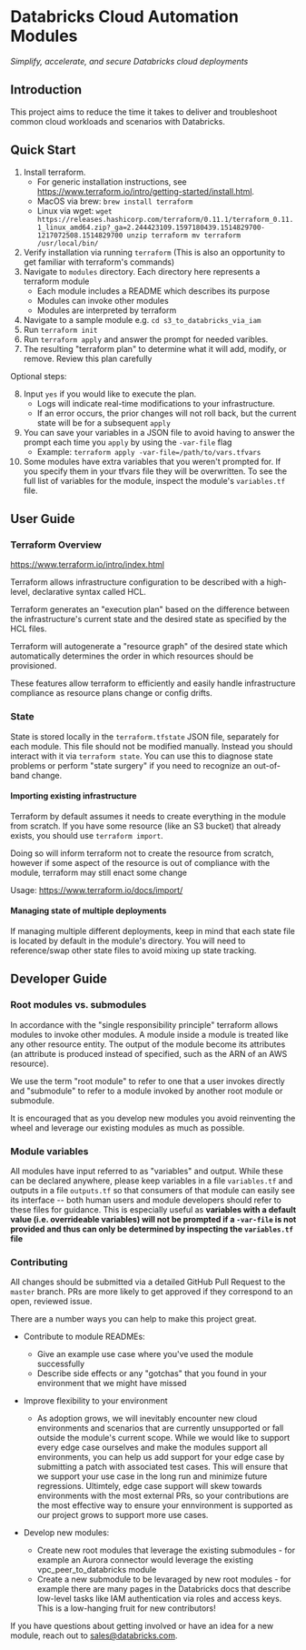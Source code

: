 # Databricks Cloud Automation Modules
<i>Simplify, accelerate, and secure Databricks cloud deployments</i>

## Introduction

This project aims to reduce the time it takes to deliver and troubleshoot common cloud workloads and scenarios with Databricks. 

## Quick Start

1. Install terraform. 
	- For generic installation instructions, see https://www.terraform.io/intro/getting-started/install.html.
	- MacOS via brew: `brew install terraform`
	- Linux via wget:
		`wget https://releases.hashicorp.com/terraform/0.11.1/terraform_0.11.1_linux_amd64.zip?_ga=2.244423109.1597180439.1514829700-1217072508.1514829700
		unzip terraform
		mv terraform /usr/local/bin/` 
2. Verify installation via running `terraform`
	(This is also an opportunity to get familiar with terraform's commands)
3. Navigate to `modules` directory. Each directory here represents a terraform module
	- Each module includes a README which describes its purpose
	- Modules can invoke other modules
	- Modules are interpreted by terraform
4. Navigate to a sample module e.g. `cd s3_to_databricks_via_iam`
5. Run `terraform init`
6. Run `terraform apply` and answer the prompt for needed varibles.
7. The resulting "terraform plan" to determine what it will add, modify, or remove. Review this plan carefully

Optional steps:

8. Input `yes` if you would like to execute the plan.
	- Logs will indicate real-time modifications to your infrastructure.
	- If an error occurs, the prior changes will not roll back, but the current state will be for a subsequent `apply`
9. You can save your variables in a JSON file to avoid having to answer the prompt each time you `apply` by using the `-var-file` flag
	- Example: `terraform apply -var-file=/path/to/vars.tfvars`
10. Some modules have extra variables that you weren't prompted for. If you specify them in your tfvars file they will be overwritten. To see the full list of variables for the module, inspect the module's `variables.tf` file.


## User Guide

### Terraform Overview

https://www.terraform.io/intro/index.html

Terraform allows infrastructure configuration to be described with a high-level, declarative syntax called HCL.

Terraform generates an "execution plan" based on the difference between the infrastructure's current state and the desired state as specified by the HCL files.

Terraform will autogenerate a "resource graph" of the desired state which automatically determines the order in which resources should be provisioned.

These features allow terraform to efficiently and easily handle infrastructure compliance as resource plans change or config drifts.

### State

State is stored locally in the `terraform.tfstate` JSON file, separately for each module. This file should not be modified manually. Instead you should interact with it via `terraform state`. You can use this to diagnose state problems or perform "state surgery" if you need to recognize an out-of-band change.

#### Importing existing infrastructure

Terraform by default assumes it needs to create everything in the module from scratch. If you have some resource (like an S3 bucket) that already exists, you should use `terraform import`.


Doing so will inform terraform not to create the resource from scratch, however if some aspect of the resource is out of compliance with the module, terraform may still enact some change

Usage: https://www.terraform.io/docs/import/

#### Managing state of multiple deployments

If managing multiple different deployments, keep in mind that each state file is located by default in the module's directory. You will need to reference/swap other state files to avoid mixing up state tracking.


## Developer Guide

### Root modules vs. submodules

In accordance with the "single responsibility principle" terraform allows modules to invoke other modules. A module inside a module is treated like any other resource entity. The output of the module become its attributes (an attribute is produced instead of specified, such as the ARN of an AWS resource).

We use the term "root module" to refer to one that a user invokes directly and "submodule" to refer to a module invoked by another root module or submodule.

It is encouraged that as you develop new modules you avoid reinventing the wheel and leverage our existing modules as much as possible.

### Module variables

All modules have input referred to as "variables" and output. While these can be declared anywhere, please keep variables in a file `variables.tf` and outputs in a file `outputs.tf` so that consumers of that module can easily see its interface -- both human users and module developers should refer to these files for guidance. This is especially useful as <b>variables with a default value (i.e. overrideable variables) will not be prompted if a `-var-file` is not provided and thus can only be determined by inspecting the `variables.tf` file</b>

### Contributing

All changes should be submitted via a detailed GitHub Pull Request to the `master` branch. PRs are more likely to get approved if they correspond to an open, reviewed issue.

There are a number ways you can help to make this project great.

- Contribute to module READMEs:
	- Give an example use case where you've used the module successfully
	- Describe side effects or any "gotchas" that you found in your environment that we might have missed

- Improve flexibility to your environment
	- As adoption grows, we will inevitably encounter new cloud environments and scenarios that are currently unsupported or fall outside the module's current scope. While we would like to support every edge case ourselves and make the modules support all environments, you can help us add support for your edge case by submitting a patch with associated test cases. This will ensure that we support your use case in the long run and minimize future regressions. Ultimtely, edge case support will skew towards environments with the most external PRs, so your contributions are the most effective way to ensure your ennvironment is supported as our project grows to support more use cases.

- Develop new modules:
	- Create new root modules that leverage the existing submodules - for example an Aurora connector would leverage the existing vpc_peer_to_databricks module
	- Create a new submodule to be levaraged by new root modules - for example there are many pages in the Databricks docs that describe low-level tasks like IAM authentication via roles and access keys. This is a low-hanging fruit for new contributors!


If you have questions about getting involved or have an idea for a new module, reach out to sales@databricks.com.
